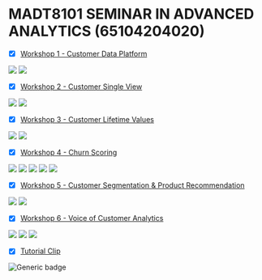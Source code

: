 # MADT8101 SEMINAR IN ADVANCED ANALYTICS (65104204020)

- [x] [Workshop 1 - Customer Data Platform](https://github.com/Superbom99/MADT8101-CRM-ANALYTICS/tree/main/Workshop%201%20-%20Customer%20Data%20Platform)

[![](https://img.shields.io/badge/-Concept-blue)](#) [![](https://img.shields.io/badge/-Presentation-blue)](#)

- [x] [Workshop 2 - Customer Single View](https://github.com/Superbom99/MADT8101-CRM-ANALYTICS/tree/main/Workshop%202%20-%20Customer%20Single%20View)
      
[![](https://img.shields.io/badge/-Concept-blue)](#) [![](https://img.shields.io/badge/-Presentation-blue)](#)

- [x] [Workshop 3 - Customer Lifetime Values](https://github.com/Superbom99/MADT8101-CRM-ANALYTICS/tree/main/Workshop%203%20-%20Customer%20Lifetime%20Values)

[![](https://img.shields.io/badge/-Concept-blue)](#) [![](https://img.shields.io/badge/-Presentation-blue)](#)

- [x] [Workshop 4 - Churn Scoring](https://github.com/Superbom99/MADT8101-CRM-ANALYTICS/tree/ab0b38994a7b235ef2199e28fbf7e73384c612f6/Workshop%204%20-%20Churn%20Scoring)

[![](https://img.shields.io/badge/-Classification-orange)](#) [![](https://img.shields.io/badge/-Python-green)](#) [![](https://img.shields.io/badge/-Logistic--Regression-orange)](#) [![](https://img.shields.io/badge/-XGBoost-orange)](#) [![](https://img.shields.io/badge/-Google--Colab-blue)](#) 

- [x] [Workshop 5 - Customer Segmentation & Product Recommendation](https://github.com/Superbom99/MADT8101-SEMINAR-IN-ADVANCED-ANALYTICS/tree/fea776215c7efe767c0988e35b85b13b32d6d54a/Workshop%205%20-%20Customer%20Segmentation%20%26%20Product%20Recommendation)

[![](https://img.shields.io/badge/-Concept-blue)](#) [![](https://img.shields.io/badge/-Presentation-blue)](#)

- [x] [Workshop 6 - Voice of Customer Analytics](https://github.com/Superbom99/MADT8101-SEMINAR-IN-ADVANCED-ANALYTICS/tree/7a4c5168556b5a20f2681b7bc669551db6a0a556/Workshop%206%20-%20Voice%20of%20Customer%20Analytics)

[![](https://img.shields.io/badge/-Classification-orange)](#) [![](https://img.shields.io/badge/-Python-green)](#) [![](https://img.shields.io/badge/-Google--Colab-blue)](#) 

- [x] [Tutorial Clip](https://github.com/Superbom99/MADT8101-CRM-ANALYTICS/tree/b57c1d2f68de1a41d59bd417b13a8e892fe5bd76/Tutorial%20Clip)

![Generic badge](https://img.shields.io/badge/youtube-red)
